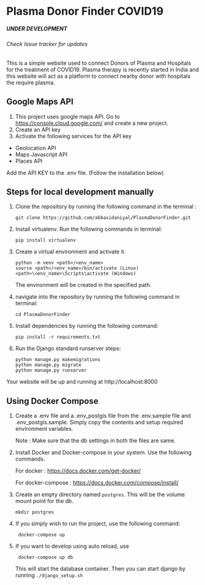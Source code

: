 # Plasma Donor Finder COVID19
##### UNDER DEVELOPMENT
###### Check Issue tracker for updates
This is a simple website used to connect Donors of Plasma and Hospitals for the treatment of COVID19. Plasma therapy is recently started in India and this website will act as a platform to connect nearby donor with hospitals the require plasma.
## Google Maps API
1. This project uses google maps API. Go to https://console.cloud.google.com/ and create a new project.
2. Create an API key
3. Activate the following services for the API key
- Geolocation API
- Maps Javascript API
- Places API

Add the API KEY to the .env file. (Follow the installation below)
## Steps for local development manually

1. Clone the repository by running the following command in the terminal :
   ```shell
   git clone https://github.com/abbasidaniyal/PlasmaDonorFinder.git
   ``` 
   
2. Install virtualenv. Run the following commands in terminal: 
   ```shell
   pip install virtualenv
   ```
3. Create a virtual environment and activate it.

   ```shell
   python -m venv <path>/<env_name>   
   source <path>/<env_name>/bin/activate (Linux)
   <path>\<env_name>\Scripts\activate (Windows)
   ```
   The environment will be created in the specified path.
   
4. navigate into the repository by running the following command in terminal: 
   ```shell
   cd PlasmaDonorFinder   
   ```
      
5. Install dependencies by running the following command:
   ```shell
   pip install -r requirements.txt
   ```
6. Run the Django standard runserver steps:
   ```shell
   python manage.py makemigrations
   python manage.py migrate
   python manage.py runserver
   ```
 Your website will be up and running at http://localhost:8000
 
 ## Using Docker Compose
 
 1. Create a .env file and a .env_postgis file from the .env.sample file and  .env_postgis.sample. Simply copy the contents and setup required environment variables.
 
     Note : Make sure that the db settings in both the files are same.
 
 2. Install Docker and Docker-compose in your system. Use the following commands.
 
    For docker : https://docs.docker.com/get-docker/
    
    For docker-compose : https://docs.docker.com/compose/install/
    
 3. Create an empty directory named `postgres`. This will be the volume mount point for the db.
     ```shell script
    mkdir postgres
    ```
 4. If you simply wish to run the project, use the following command:
    
    ```shell script
     docker-compose up 
    ``` 
 5. If you want to develop using auto reload, use
    ```shell script
     docker-compose up db
    ```
    This will start the database container. Then you can start django by running `./django_setup.sh`